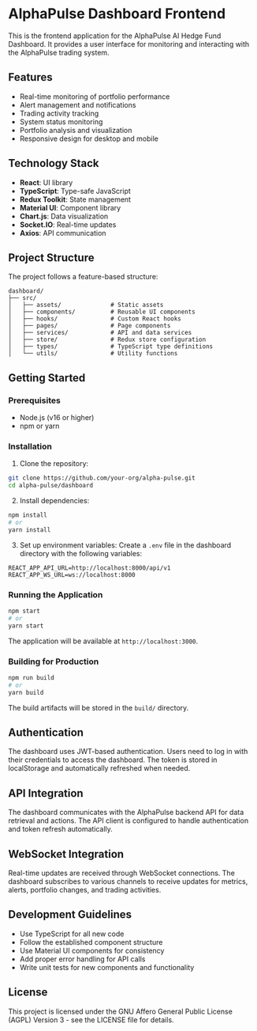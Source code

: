 # AlphaPulse Dashboard Frontend

This is the frontend application for the AlphaPulse AI Hedge Fund Dashboard. It provides a user interface for monitoring and interacting with the AlphaPulse trading system.

## Features

- Real-time monitoring of portfolio performance
- Alert management and notifications
- Trading activity tracking
- System status monitoring
- Portfolio analysis and visualization
- Responsive design for desktop and mobile

## Technology Stack

- **React**: UI library
- **TypeScript**: Type-safe JavaScript
- **Redux Toolkit**: State management
- **Material UI**: Component library
- **Chart.js**: Data visualization
- **Socket.IO**: Real-time updates
- **Axios**: API communication

## Project Structure

The project follows a feature-based structure:

```
dashboard/
├── src/
│   ├── assets/              # Static assets
│   ├── components/          # Reusable UI components
│   ├── hooks/               # Custom React hooks
│   ├── pages/               # Page components
│   ├── services/            # API and data services
│   ├── store/               # Redux store configuration
│   ├── types/               # TypeScript type definitions
│   └── utils/               # Utility functions
```

## Getting Started

### Prerequisites

- Node.js (v16 or higher)
- npm or yarn

### Installation

1. Clone the repository:
```bash
git clone https://github.com/your-org/alpha-pulse.git
cd alpha-pulse/dashboard
```

2. Install dependencies:
```bash
npm install
# or
yarn install
```

3. Set up environment variables:
Create a `.env` file in the dashboard directory with the following variables:
```
REACT_APP_API_URL=http://localhost:8000/api/v1
REACT_APP_WS_URL=ws://localhost:8000
```

### Running the Application

```bash
npm start
# or
yarn start
```

The application will be available at `http://localhost:3000`.

### Building for Production

```bash
npm run build
# or
yarn build
```

The build artifacts will be stored in the `build/` directory.

## Authentication

The dashboard uses JWT-based authentication. Users need to log in with their credentials to access the dashboard. The token is stored in localStorage and automatically refreshed when needed.

## API Integration

The dashboard communicates with the AlphaPulse backend API for data retrieval and actions. The API client is configured to handle authentication and token refresh automatically.

## WebSocket Integration

Real-time updates are received through WebSocket connections. The dashboard subscribes to various channels to receive updates for metrics, alerts, portfolio changes, and trading activities.

## Development Guidelines

- Use TypeScript for all new code
- Follow the established component structure
- Use Material UI components for consistency
- Add proper error handling for API calls
- Write unit tests for new components and functionality

## License

This project is licensed under the GNU Affero General Public License (AGPL) Version 3 - see the LICENSE file for details.